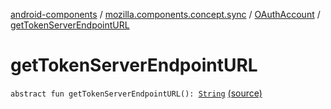 [android-components](../../index.md) / [mozilla.components.concept.sync](../index.md) / [OAuthAccount](index.md) / [getTokenServerEndpointURL](./get-token-server-endpoint-u-r-l.md)

# getTokenServerEndpointURL

`abstract fun getTokenServerEndpointURL(): `[`String`](https://kotlinlang.org/api/latest/jvm/stdlib/kotlin/-string/index.html) [(source)](https://github.com/mozilla-mobile/android-components/blob/master/components/concept/sync/src/main/java/mozilla/components/concept/sync/OAuthAccount.kt#L43)